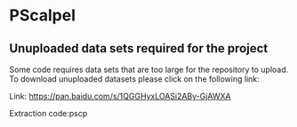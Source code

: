 # PScalpel
## Unuploaded data sets required for the project
Some code requires data sets that are too large for the repository to upload. To download unuploaded datasets please click on the following link:

Link: https://pan.baidu.com/s/1QGGHyxLOASi2ABy-GjAWXA

Extraction code:pscp
